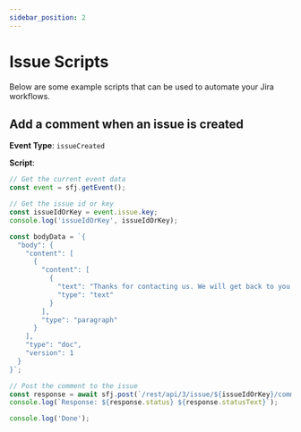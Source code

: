 ```yaml
---
sidebar_position: 2
---
```


# Issue Scripts
Below are some example scripts that can be used to automate your Jira workflows.

## Add a comment when an issue is created

**Event Type**: `issueCreated`

**Script**:
```javascript
// Get the current event data
const event = sfj.getEvent();

// Get the issue id or key
const issueIdOrKey = event.issue.key;
console.log('issueIdOrKey', issueIdOrKey);

const bodyData = `{
  "body": {
    "content": [
      {
        "content": [
          {
            "text": "Thanks for contacting us. We will get back to you soon.",
            "type": "text"
          }
        ],
        "type": "paragraph"
      }
    ],
    "type": "doc",
    "version": 1
  }
}`; 

// Post the comment to the issue 
const response = await sfj.post(`/rest/api/3/issue/${issueIdOrKey}/comment`,bodyData);
console.log(`Response: ${response.status} ${response.statusText}`);

console.log('Done');

```


